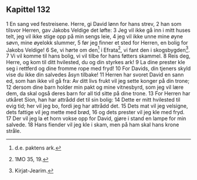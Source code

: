 ## Kapittel 132

1 En sang ved festreisene. Herre, gi David lønn for hans strev,
2 han som tilsvor Herren, gav Jakobs Veldige det løfte:
3 Jeg vil ikke gå inn i mitt huses telt, jeg vil ikke stige opp på min sengs leie,
4 jeg vil ikke unne mine øyne søvn, mine øyelokk slummer,
5 før jeg finner et sted for Herren, en bolig for Jakobs Veldige!
6 Se, vi hørte om den[^1] i Efrata[^2], vi fant den i skogsbygden[^3].
7 Vi vil komme til hans bolig, vi vil tilbe for hans føtters skammel.
8 Reis deg, Herre, og kom til ditt hvilested, du og din styrkes ark!
9 La dine prester kle seg i rettferd og dine fromme rope med fryd!
10 For Davids, din tjeners skyld vise du ikke din salvedes åsyn tilbake!
11 Herren har svoret David en sann ed, som han ikke vil gå fra: Av ditt livs frukt vil jeg sette konger på din trone;
12 dersom dine barn holder min pakt og mine vitnesbyrd, som jeg vil lære dem, da skal også deres barn for all tid sitte på dine trone.
13 For Herren har utkåret Sion, han har attrådd det til sin bolig:
14 Dette er mitt hvilested til evig tid; her vil jeg bo, fordi jeg har attrådd det.
15 Dets mat vil jeg velsigne, dets fattige vil jeg mette med brød,
16 og dets prester vil jeg kle med fryd.
17 Der vil jeg la et horn vokse opp for David, gjøre i stand en lampe for min salvede.
18 Hans fiender vil jeg kle i skam, men på ham skal hans krone stråle.

[^1]:  d.e. paktens ark.
[^2]:  1MO 35, 19.
[^3]:  Kirjat-Jearim.
